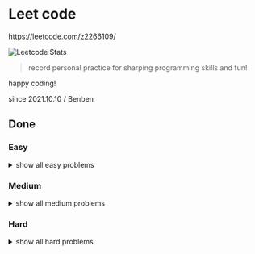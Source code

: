 # Leet code

https://leetcode.com/z2266109/

![Leetcode Stats](https://leetcode.card.workers.dev/?username=z2266109&theme=unicorn&extension=activity)

> record personal practice for sharping programming skills and fun!

happy coding!

since 2021.10.10 / Benben

## Done

### Easy

<details>
  <summary>show all easy problems</summary>

- 0001.Two Sum
- 0009.Palindrome Number
- 0013.Roman to Integer
- 0014.Longest Common Prefix
- 0020.Valid Parentheses
- 0021.Merge Two Sorted Lists
- 0026.Remove Duplicates from Sorted Array
- 0027.Remove Element
- 0028.Implement strStr()
- 0035.Search Insert Position
- 0053.Maximum SubArray (FIXME)
- 0104.Maximum Depth of Binary Tree
- 0111.Minimum Depth of Binary Tree
- 0144.Binary Tree PreOrder Traversal
- 0206.Reverse Linked List
- 0226.Invert Binary Tree
- 0509.Fibonacci Number
- 0543.Diameter of Binary Tree
- 0704.Binary Search
- 0905.Sort Array By Parity
- 1694.Reformat Phone Number

</details>

### Medium

<details>
  <summary>show all medium problems</summary>

- 0046.Permutations
- 0092.Reverse Linked List II
- 0322.Coin Change

</details>

### Hard

<details>
  <summary>show all hard problems</summary>

- 0051.N Queens

</details>
